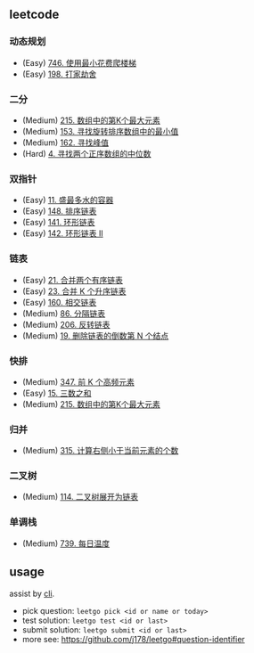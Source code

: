 ## leetcode

### 动态规划

- (Easy) [746. 使用最小花费爬楼梯](https://leetcode.cn/problems/min-cost-climbing-stairs/)
- (Easy) [198. 打家劫舍](https://leetcode.cn/problems/house-robber/)

### 二分

- (Medium) [215. 数组中的第K个最大元素](https://leetcode.cn/problems/kth-largest-element-in-an-array/)
- (Medium) [153. 寻找旋转排序数组中的最小值](https://leetcode.cn/problems/find-minimum-in-rotated-sorted-array/)
- (Medium) [162. 寻找峰值](https://leetcode.cn/problems/find-peak-element/)
- (Hard) [4. 寻找两个正序数组的中位数](https://leetcode.cn/problems/median-of-two-sorted-arrays/)

### 双指针

- (Easy) [11. 盛最多水的容器](https://leetcode.cn/problems/container-with-most-water/)
- (Easy) [148. 排序链表](https://leetcode.cn/problems/sort-list/)
- (Easy) [141. 环形链表](https://leetcode.cn/problems/linked-list-cycle/)
- (Easy) [142. 环形链表 II](https://leetcode.cn/problems/linked-list-cycle-ii/)

### 链表

- (Easy) [21. 合并两个有序链表](https://leetcode.cn/problems/merge-two-sorted-lists/)
- (Easy) [23. 合并 K 个升序链表](https://leetcode.cn/problems/merge-k-sorted-lists/)
- (Easy) [160. 相交链表](https://leetcode.cn/problems/intersection-of-two-linked-lists/)
- (Medium) [86. 分隔链表](https://leetcode.cn/problems/partition-list/)
- (Medium) [206. 反转链表](https://leetcode.cn/problems/reverse-linked-list/)
- (Medium) [19. 删除链表的倒数第 N 个结点](https://leetcode.cn/problems/remove-nth-node-from-end-of-list/)

### 快排

- (Medium) [347. 前 K 个高频元素](https://leetcode.cn/problems/top-k-frequent-elements/)
- (Easy) [15. 三数之和](https://leetcode.cn/problems/3sum/)
- (Medium) [215. 数组中的第K个最大元素](https://leetcode.cn/problems/kth-largest-element-in-an-array/)

### 归并

- (Medium) [315. 计算右侧小于当前元素的个数](https://leetcode.cn/problems/count-of-smaller-numbers-after-self/)

### 二叉树

- (Medium) [114. 二叉树展开为链表](https://leetcode.cn/problems/flatten-binary-tree-to-linked-list/)

### 单调栈

- (Medium) [739. 每日温度](https://leetcode.cn/problems/daily-temperatures/)

## usage
assist by [cli](https://github.com/j178/leetgo).

- pick question: `leetgo pick <id or name or today>`
- test solution: `leetgo test <id or last>`
- submit solution: `leetgo submit <id or last>`
- more see: https://github.com/j178/leetgo#question-identifier
